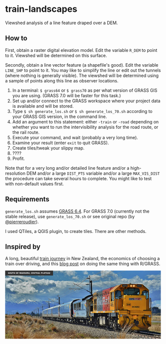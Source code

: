 train-landscapes
================

Viewshed analysis of a line feature draped over a DEM.

How to
------

First, obtain a raster digital elevation model. Edit the variable `R_DEM` to point to it. Viewshed will be determined on this surface.

Secondly, obtain a line vector feature (a shapefile's good). Edit the variable `LINE_SHP` to point to it. You may like to simplify the line or edit out the tunnels (where nothing is generally visible). The viewshed will be determined using a sample of points along this line as observer locations.

1. In a terminal: `$ grass64` or `$ grass70` as per what version of GRASS GIS you are using. (GRASS 7.0 will be faster for this task.)
2. Set up and/or connect to the GRASS workspace where your project data is available and will be stored.
3. Type `$ sh generate_los.sh` *or* `$ sh generate_los_70.sh` according to your GRASS GIS version, in the command line.
4. Add an argument to this statement: either `-train` or `-road` depending on whether you want to run the intervisibility analysis for the road route, or the rail route.
5. Execute your command, and wait (probably a very long time).
6. Examine your result (enter `exit` to quit GRASS).
7. Create tiles/tweak your slippy map.
8. ????
9. Profit.

Note that for a very long and/or detailed line feature and/or a high-resolution DEM and/or a large `DIST_PTS` variable and/or a large `MAX_VIS_DIST` the procedure can take several hours to complete. You might like to test with non-default values first.

Requirements
------------

`generate_los.sh` assumes [GRASS 6.4](http://grass.osgeo.org/). For GRASS 7.0 (currently not the stable release), use `generate_los_70.sh` or see original repo (by [@pierreroudier](https://github.com/pierreroudier)).

I used QTiles, a QGIS plugin, to create tiles. There are other methods.

Inspired by
-----------

A long, beautiful [train journey](http://www.kiwirailscenic.co.nz/northern-explorer/) in New Zealand, the economics of choosing a train over driving, and this [blog post](http://datagistips.blogspot.co.nz/2011/09/on-road-with-r-grass-intervisibility.html) on doing the same thing with R/GRASS.

![Tranz Scenic's Northern Explorer, with the volcanic zone in the background](https://github.com/alpha-beta-soup/train-landscapes/blob/Web-ify/blog/img.jpg)
